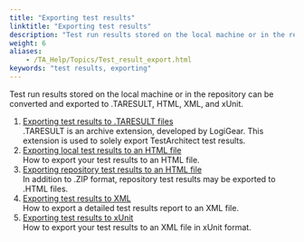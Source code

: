 ```yaml
--- 
title: "Exporting test results"
linktitle: "Exporting test results"
description: "Test run results stored on the local machine or in the repository can be converted and exported to .TARESULT, HTML, XML, and xUnit."
weight: 6
aliases: 
    - /TA_Help/Topics/Test_result_export.html
keywords: "test results, exporting"
---
```


Test run results stored on the local machine or in the repository can be converted and exported to .TARESULT, HTML, XML, and xUnit.

1.  [Exporting test results to .TARESULT files](/user-guide/working-with-test-results/exporting-test-results/exporting-test-results-to-taresult-files/)  
.TARESULT is an archive extension, developed by LogiGear. This extension is used to solely export TestArchitect test results.
2.  [Exporting local test results to an HTML file](/user-guide/working-with-test-results/exporting-test-results/exporting-local-test-results-to-an-html-file)  
How to export your test results to an HTML file.
3.  [Exporting repository test results to an HTML file](/user-guide/working-with-test-results/exporting-test-results/exporting-repository-test-results-to-an-html-file)  
In addition to .ZIP format, repository test results may be exported to .HTML files.
4.  [Exporting test results to XML](/user-guide/working-with-test-results/exporting-test-results/exporting-test-results-to-xml)  
How to export a detailed test results report to an XML file.
5.  [Exporting test results to xUnit](/user-guide/working-with-test-results/exporting-test-results/exporting-test-results-to-xunit)  
How to export your test results to an XML file in xUnit format.




